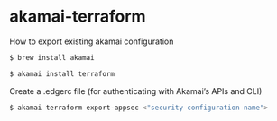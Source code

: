 # akamai-terraform
How to export existing akamai configuration
``` sh 
$ brew install akamai
```
``` sh 
$ akamai install terraform
```
Create a .edgerc file (for authenticating with Akamai’s APIs and CLI)
``` sh 
$ akamai terraform export-appsec <"security configuration name">
```